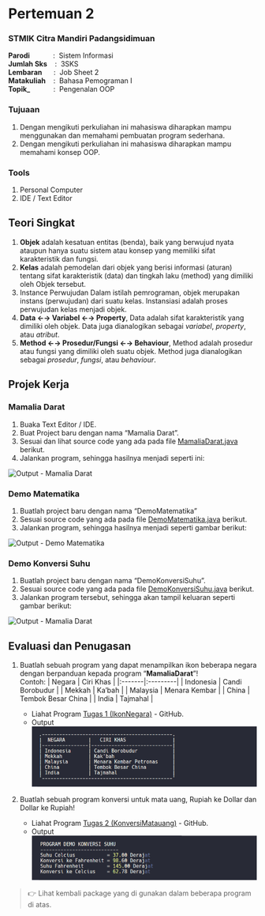 # Pertemuan 2

### STMIK Citra Mandiri Padangsidimuan

**Parodi**&nbsp;&nbsp;&nbsp;&nbsp;&nbsp;&nbsp;&nbsp;&nbsp;&nbsp;&nbsp;&nbsp;&nbsp;:&nbsp;&nbsp;Sistem Informasi <br>
**Jumlah Sks**&nbsp;&nbsp;&nbsp;&nbsp;:&nbsp;&nbsp;3SKS <br>
**Lembaran**&nbsp;&nbsp;&nbsp;&nbsp;&nbsp;&nbsp;:&nbsp;&nbsp;Job Sheet 2 <br>
**Matakuliah**&nbsp;&nbsp;&nbsp;&nbsp;:&nbsp;&nbsp;Bahasa Pemograman I <br>
**Topik_**&nbsp;&nbsp;&nbsp;&nbsp;&nbsp;&nbsp;&nbsp;&nbsp;&nbsp;&nbsp;&nbsp;&nbsp;:&nbsp;&nbsp;Pengenalan OOP

### Tujuaan

1. Dengan mengikuti perkuliahan ini mahasiswa diharapkan mampu menggunakan dan memahami pembuatan program sederhana.
2. Dengan mengikuti perkuliahan ini mahasiswa diharapkan mampu memahami konsep OOP.

### Tools

1. Personal Computer
2. IDE / Text Editor 

## Teori Singkat

1. **Objek** adalah kesatuan entitas (benda), baik yang berwujud nyata ataupun hanya suatu sistem atau konsep yang memiliki sifat karakteristik dan fungsi.
2. **Kelas** adalah pemodelan dari objek yang berisi informasi (aturan) tentang sifat karakteristik (data) dan tingkah laku (method) yang dimiliki oleh Objek tersebut.
3. Instance Perwujudan
Dalam istilah pemrograman, objek merupakan instans (perwujudan) dari suatu kelas. Instansiasi adalah proses perwujudan kelas menjadi objek.
4. **Data &larr;&rarr; Variabel &larr;&rarr; Property**, Data adalah sifat karakteristik yang dimiliki oleh objek. Data juga dianalogikan sebagai *variabel*, *property*, atau *atribut*.
5. **Method &larr;&rarr; Prosedur/Fungsi &larr;&rarr; Behaviour**, Method adalah prosedur atau fungsi yang dimiliki oleh suatu objek. Method juga dianalogikan sebagai *prosedur*, *fungsi*, atau *behaviour*.

## Projek Kerja

### Mamalia Darat

1. Buaka Text Editor / IDE.
2. Buat Project baru dengan nama “Mamalia Darat”.
3. Sesuai dan lihat source code yang ada pada file [MamaliaDarat.java](https://github.com/Fajar-ab/Pemograman-Dasar-JAVA-SCM/blob/master/Pertemuan%2002/Mamalia%20Darat/src/mamaliadarat/MamaliaDarat.java "Buka di Github") berikut.
4. Jalankan program, sehingga hasilnya menjadi seperti ini:

![Output - Mamalia Darat]("https://github.com/Fajar-ab/Pemograman-Dasar-JAVA-SCM/blob/master/Image/%23P02%20-%2001.png")

### Demo Matematika

1. Buatlah project baru dengan nama “DemoMatematika”
2. Sesuai source code yang ada pada file [DemoMatematika.java](https://github.com/Fajar-ab/Pemograman-Dasar-JAVA-SCM/blob/master/Pertemuan%2002/Demo%20Matematika/src/demomatematika/DemoMatematika.java) berikut.
3. Jalankan program, sehingga hasilnya menjadi seperti gambar berikut:

![Output - Demo Matematika]("https://github.com/Fajar-ab/Pemograman-Dasar-JAVA-SCM/blob/master/Image/%23P02%20-%2002.png")

### Demo Konversi Suhu

1. Buatlah project baru dengan nama “DemoKonversiSuhu”.
2. Sesuai source code yang ada pada file [DemoKonversiSuhu.java](https://github.com/Fajar-ab/Pemograman-Dasar-JAVA-SCM/blob/master/Pertemuan%2002/Demo%20Konversi%20Suhu/src/demokonversisuhu/DemoKonversiSuhu.java) berikut.
3. Jalankan program tersebut, sehingga akan tampil keluaran seperti gambar berikut:

![Output - Mamalia Darat]("https://github.com/Fajar-ab/Pemograman-Dasar-JAVA-SCM/blob/master/Image/%23P02%20-%2003.png")

## Evaluasi dan Penugasan

1. Buatlah sebuah program yang dapat menampilkan ikon beberapa negara dengan berpanduan kepada program “**MamaliaDarat**”! <br>
Contoh:
| Negara | Ciri Khas |
|:-------|:---------|
| Indonesia | Candi Borobudur |
| Mekkah | Ka’bah |
| Malaysia | Menara Kembar |
| China | Tembok Besar China |
| India | Tajmahal |
	- Liahat Program [Tugas 1 (IkonNegara)](https://github.com/Fajar-ab/Pemograman-Dasar-JAVA-SCM/blob/master/Pertemuan%2002/Tugas%201%20(IkonNegara)/src/ikonnegara/IkonNegara.java) - GitHub. 
	- Output
	![Output - Tugas 1 (IkonNegara)](https://github.com/Fajar-ab/Pemograman-Dasar-JAVA-SCM/blob/master/Image/%23P02%20-%2004.png)

2. Buatlah sebuah program konversi untuk mata uang, Rupiah ke Dollar dan Dollar ke Rupiah!
	- Liahat Program [Tugas 2 (KonversiMatauang)](https://github.com/Fajar-ab/Pemograman-Dasar-JAVA-SCM/blob/master/Pertemuan%2002/Tugas%202%20(KonversiMatauang)/src/konversimatauang/KonversiMatauang.java) - GitHub. 
	- Output
	![Output - Tugas 2 (KonversiMatauang)](https://github.com/Fajar-ab/Pemograman-Dasar-JAVA-SCM/blob/master/Image/%23P02%20-%2005.png)

> 👉 Lihat kembali package yang di gunakan dalam beberapa program di atas.
